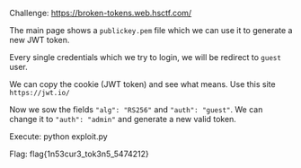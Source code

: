 Challenge: https://broken-tokens.web.hsctf.com/

The main page shows a `publickey.pem` file which we can use it to generate a new JWT token.

Every single credentials which we try to login, we will be redirect to `guest` user.

We can copy the cookie (JWT token) and see what means. Use this site `https://jwt.io/`

Now we sow the fields `"alg": "RS256"` and `"auth": "guest"`. We can change it to `"auth": "admin"` and generate a new valid token.

Execute: python exploit.py

Flag: flag{1n53cur3_tok3n5_5474212}
